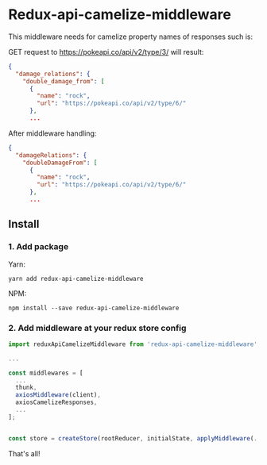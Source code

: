 # Redux-api-camelize-middleware

This middleware needs for camelize property names of responses such is:

GET request to https://pokeapi.co/api/v2/type/3/ will result:

```json
{
  "damage_relations": {
    "double_damage_from": [
      {
        "name": "rock",
        "url": "https://pokeapi.co/api/v2/type/6/"
      },
      ...
```

After middleware handling:

```json
{
  "damageRelations": {
    "doubleDamageFrom": [
      {
        "name": "rock",
        "url": "https://pokeapi.co/api/v2/type/6/"
      },
      ...
```

## Install

### 1. Add package

Yarn:

`yarn add redux-api-camelize-middleware`

NPM:

`npm install --save redux-api-camelize-middleware`

### 2. Add middleware at your redux store config

```js
import reduxApiCamelizeMiddleware from 'redux-api-camelize-middleware';

...

const middlewares = [
  ...
  thunk,
  axiosMiddleware(client),
  axiosCamelizeResponses,
  ...
];


const store = createStore(rootReducer, initialState, applyMiddleware(...middlewares));
```

That's all!
